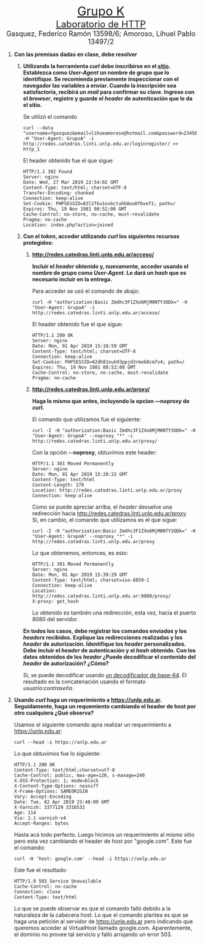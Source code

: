 <center><font size="6"><u>Grupo K</u></font></center>
<center><font size="5"><u>Laboratorio de HTTP</u></font></center>
<center><font size="4">Gasquez, Federico Ramón 13598/6; Amoroso, Lihuel Pablo 13497/2</font></center>

1. **Con las premisas dadas en clase, debe resolver**
    1. **Utilizando la herramienta *curl* debe inscribirse en el <a href="http://redes.catedras.linti.unlp.edu.ar/loginregister">sitio</a>. Establezca como *User-Agent* un nombre de grupo que lo identifique. Se recomienda previamente inspeccionar con el navegador las variables a enviar. Cuando la inscripción sea satisfactoria, recibirá un *mail* para confirmar su clave. Ingrese con el *browser*, registre y guarde el *header* de autenticación que le da el sitio.**

        Se utilizó el comando

        ```
        curl --data "username=fgasquez&email=lihueamoroso@hotmail.com&password=23456789&passwordConfirm=23456789&submit=Registro" -H "User-Agent: GrupoA" -i http://redes.catedras.linti.unlp.edu.ar/loginregister/ >> http_1
        ```

        El header obtenido fue el que sigue:

        ```
        HTTP/1.1 302 Found  
        Server: nginx  
        Date: Wed, 27 Mar 2019 22:54:02 GMT  
        Content-Type: text/html; charset=UTF-8  
        Transfer-Encoding: chunked  
        Connection: keep-alive  
        Set-Cookie: PHPSESSID=83l2fku1ovbctuhb8ou0fbvef1; path=/  
        Expires: Thu, 19 Nov 1981 08:52:00 GMT  
        Cache-Control: no-store, no-cache, must-revalidate  
        Pragma: no-cache  
        Location: index.php?action=joined  
        ```

    2. **Con el *token*, acceder utilizando *curl* los siguientes recursos protegidos:**

        1. **<a>http://redes.catedras.linti.unlp.edu.ar/acceso/</a>**

            **Incluir el *header* obtenido y, nuevamente, acceder usando el nombre de grupo como *User-Agent*. Le dará un *hash* que es necesario incluir en la entrega.**

            Para acceder se usó el comando de abajo:

            ```
            curl -H "authorization:Basic Zmdhc3F1ZXo6MjM0NTY3ODk=" -H "User-Agent: GrupoA" -i http://redes.catedras.linti.unlp.edu.ar/acceso/
            ```

            El header obtenido fue el que sigue:

            ```
            HTTP/1.1 200 OK  
            Server: nginx  
            Date: Mon, 01 Apr 2019 15:18:59 GMT  
            Content-Type: text/html; charset=UTF-8  
            Connection: keep-alive  
            Set-Cookie: PHPSESSID=62dh81nuk93ppjd3rmob8cm7v4; path=/  
            Expires: Thu, 19 Nov 1981 08:52:00 GMT  
            Cache-Control: no-store, no-cache, must-revalidate  
            Pragma: no-cache  
            ```

        2. **<a>http://redes.catedras.linti.unlp.edu.ar/proxy/</a>**

            **Haga lo mismo que antes, incluyendo la opcion **—noproxy** de *curl*.**

            El comando que utilizamos fue el siguiente:

            ```
            curl -I -H "authorization:Basic Zmdhc3F1ZXo6MjM0NTY3ODk=" -H "User-Agent: GrupoA" --noproxy "*" -i http://redes.catedras.linti.unlp.edu.ar/proxy/
            ```
            
            Con la opción **--noproxy**, obtuvimos este header:

            ```
            HTTP/1.1 301 Moved Permanently  
            Server: nginx  
            Date: Mon, 01 Apr 2019 15:20:22 GMT  
            Content-Type: text/html  
            Content-Length: 178  
            Location: http://redes.catedras.linti.unlp.edu.ar/proxy  
            Connection: keep-alive  
            ```

            Como se puede apreciar arriba, el *header* devuelve una redirección hacia <a>http://redes.catedras.linti.unlp.edu.ar/proxy</a>.  
            Si, en cambio, el comando que utilizamos es el que sigue:

            ```
            curl -I -H "authorization:Basic Zmdhc3F1ZXo6MjM0NTY3ODk=" -H "User-Agent: GrupoA" --noproxy "*" -i http://redes.catedras.linti.unlp.edu.ar/proxy
            ```

            Lo que obtenemos, entonces, es esto:

            ```
            HTTP/1.1 301 Moved Permanently  
            Server: nginx  
            Date: Mon, 01 Apr 2019 15:39:29 GMT  
            Content-Type: text/html; charset=iso-8859-1  
            Connection: keep-alive  
            Location: http://redes.catedras.linti.unlp.edu.ar:8080/proxy/  
            X-proxy: get_hash  
            ```

            Lo obtenido es también una redirección, esta vez, hacia el puerto 8080 del servidor.

        **En todos los casos, debe registrar los comandos enviados y los *headers* recibidos. Explique las redirecciones realizadas y los *header* de autorización. Identifique los *header* personalizados. Debe incluir el *header* de autenticación y el *hash* obtenido. Con los datos obtenidos de los *header* ¿Puede decodificar el contenido del *header* de autorización? ¿Cómo?**

        Si, se puede decodificar usando <a href="base64decode.org">un decodificador de base-64</a>. El resultado es la concatenación usando el formato *usuario:contraseña*.

2. **Usando *curl* haga un requerimiento a <a>https://unlp.edu.ar</a>. Seguidamente, haga un requemiento cambiando el header de host por otro cualquiera ¿Qué observa?**

    Usamos el siguiente comando apra realizar un requerimiento a <a>https://unlp.edu.ar</a>:

    ```
    curl --head -i https://unlp.edu.ar
    ```

    Lo que obtuvimos fue lo siguiente:

    ```
    HTTP/1.1 200 OK  
    Content-Type: text/html;charset=utf-8  
    Cache-Control: public, max-age=120, s-maxage=240  
    X-XSS-Protection: 1; mode=block  
    X-Content-Type-Options: nosniff  
    X-Frame-Options: SAMEORIGIN  
    Vary: Accept-Encoding  
    Date: Tue, 02 Apr 2019 23:48:09 GMT  
    X-Varnish: 3377129 3316532  
    Age: 114  
    Via: 1.1 varnish-v4  
    Accept-Ranges: bytes  
    ```

    Hasta acá todo perfecto. Luego hicimos un requerimiento al mismo sitio pero esta vez cambiando el header de host por "<a>google.com</a>". Este fue el comando:

    ```
    curl -H 'host: google.com' --head -i https://unlp.edu.ar
    ```

    Este fue el resultado:

    ```
    HTTP/1.0 503 Service Unavailable  
    Cache-Control: no-cache  
    Connection: close  
    Content-Type: text/html  
    ```

    Lo que se puede observar es que el comando falló debido a la naturaleza de la cabecera host. Lo que el comando plantea es que se haga una petición al servidor de <a>https://unlp.edu.ar</a> pero indicando que queremos acceder al VirtualHost llamado <a>google.com</a>. Aparentemente, el dominio no provee tal servicio y falló arrojando un error 503.